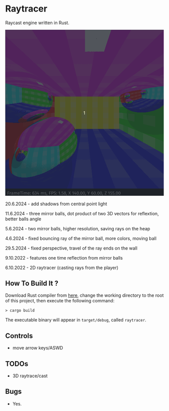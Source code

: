 # Raytracer

Raycast engine written in Rust.

<img alt="Description" src="https://github.com/PavelVavruska/raytracer/blob/master/raytracer_peek_20240623.gif">

20.6.2024 - add shadows from central point light

11.6.2024 - three mirror balls, dot product of two 3D vectors for reflextion, better balls angle

5.6.2024 - two mirror balls, higher resolution, saving rays on the heap

4.6.2024 - fixed bouncing ray of the mirror ball, more colors, moving ball

29.5.2024  - fixed perspective, travel of the ray ends on the wall

9.10.2022 - features one time reflection from mirror balls

6.10.2022 - 2D raytracer (casting rays from the player)

## How To Build It ?

Download Rust compiler from [here](https://www.rust-lang.org/en-US/), change the working directory to the root of this project, then execute the following command:

```
> cargo build
```

The executable binary will appear in `target/debug`, called `raytracer`.

## Controls

- move arrow keys/ASWD

## TODOs

- 3D raytrace/cast

## Bugs

- Yes.
